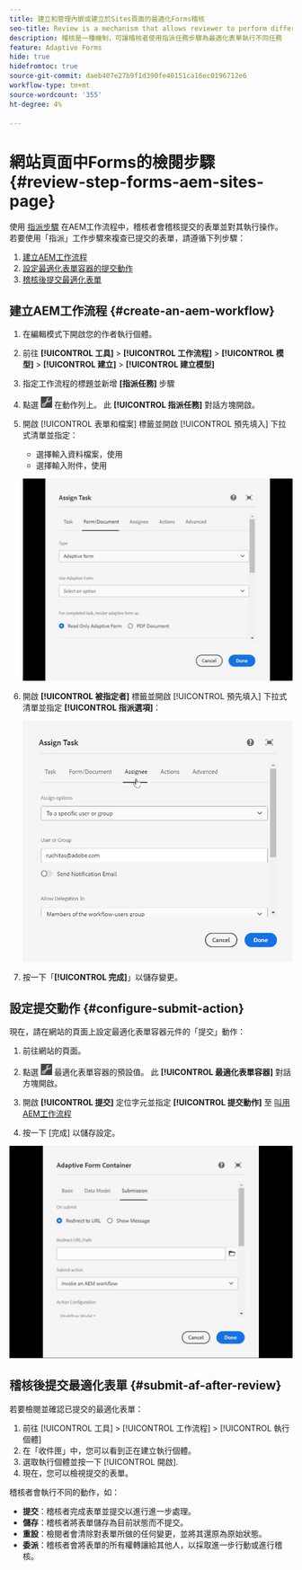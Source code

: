 ```yaml
---
title: 建立和管理內嵌或建立於Sites頁面的最適化Forms稽核
seo-title: Review is a mechanism that allows reviewer to perform different tasks for adaptive forms using Assign Task step
description: 稽核是一種機制，可讓稽核者使用指派任務步驟為最適化表單執行不同任務
feature: Adaptive Forms
hide: true
hidefromtoc: true
source-git-commit: daeb407e27b9f1d390fe40151ca16ec0196712e6
workflow-type: tm+mt
source-wordcount: '355'
ht-degree: 4%

---
```



# 網站頁面中Forms的檢閱步驟 {#review-step-forms-aem-sites-page}

使用 [指派步驟](https://experienceleague.adobe.com/docs/experience-manager-cloud-service/content/forms/create-form-centric-workflows/aem-forms-workflow-step-reference.html#assign-task-step) 在AEM工作流程中，稽核者會稽核提交的表單並對其執行操作。 若要使用「指派」工作步驟來複查已提交的表單，請遵循下列步驟：

1. [建立AEM工作流程](#create-an-aem-workflow)
1. [設定最適化表單容器的提交動作](#configure-submit-action)
1. [稽核後提交最適化表單](#submit-af-after-review)

## 建立AEM工作流程 {#create-an-aem-workflow}

1. 在編輯模式下開啟您的作者執行個體。
1. 前往 **[!UICONTROL 工具]** >  **[!UICONTROL 工作流程]** >  **[!UICONTROL 模型]** > **[!UICONTROL 建立]** > **[!UICONTROL 建立模型]**
1. 指定工作流程的標題並新增 **[指派任務]** 步驟
1. 點選 ![settings_icon](assets/settings_icon.png) 在動作列上。 此 **[!UICONTROL 指派任務]** 對話方塊開啟。
1. 開啟 [!UICONTROL 表單和檔案] 標籤並開啟 [!UICONTROL 預先填入] 下拉式清單並指定：

   * 選擇輸入資料檔案，使用
   * 選擇輸入附件，使用

   ![檢閱步驟](/help/forms/assets/assigntask-review1.gif)

1. 開啟 **[!UICONTROL 被指定者]** 標籤並開啟 [!UICONTROL 預先填入] 下拉式清單並指定 **[!UICONTROL 指派選項]**：

   ![檢閱步驟](/help/forms/assets/review-assignstep.png)

1. 按一下「**[!UICONTROL 完成]**」以儲存變更。

## 設定提交動作 {#configure-submit-action}

現在，請在網站的頁面上設定最適化表單容器元件的「提交」動作：

1. 前往網站的頁面。
1. 點選 ![settings_icon](assets/settings_icon.png) 最適化表單容器的預設值。 此 **[!UICONTROL 最適化表單容器]** 對話方塊開啟。
1. 開啟 **[!UICONTROL 提交]** 定位字元並指定 **[!UICONTROL 提交動作]** 至 [叫用AEM工作流程](https://experienceleague.adobe.com/docs/experience-manager-cloud-service/content/forms/adaptive-forms-authoring/authoring-adaptive-forms-foundation-components/configure-submit-actions-and-metadata-submission/configuring-submit-actions.html?lang=en#invoke-an-aem-workflow)

1. 按一下 [完成] 以儲存設定。

![submissiontab-reviewstep](/help/forms/assets/submissiontab-reviewstep.gif)

## 稽核後提交最適化表單 {#submit-af-after-review}

若要檢閱並確認已提交的最適化表單：

1. 前往 [!UICONTROL 工具] >  [!UICONTROL 工作流程] >  [!UICONTROL 執行個體]
1. 在「收件匣」中，您可以看到正在建立執行個體。
1. 選取執行個體並按一下 [!UICONTROL 開啟].
1. 現在，您可以檢視提交的表單。

稽核者會執行不同的動作，如：

* **提交**：稽核者完成表單並提交以進行進一步處理。
* **儲存**：稽核者將表單儲存為目前狀態而不提交。
* **重設**：檢閱者會清除對表單所做的任何變更，並將其還原為原始狀態。
* **委派**：稽核者會將表單的所有權轉讓給其他人，以採取進一步行動或進行稽核。
